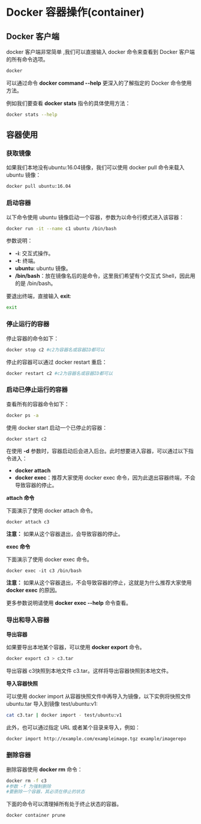 # Docker 容器操作(container)

## Docker 客户端

docker 客户端非常简单 ,我们可以直接输入 docker 命令来查看到 Docker 客户端的所有命令选项。

```bash
docker
```

可以通过命令 **docker command --help** 更深入的了解指定的 Docker 命令使用方法。

例如我们要查看 **docker stats** 指令的具体使用方法：

```bash
docker stats --help
```

## 容器使用

### 获取镜像

如果我们本地没有ubuntu:16.04镜像，我们可以使用 docker pull 命令来载入 ubuntu 镜像：

```bash
docker pull ubuntu:16.04
```

### 启动容器

以下命令使用 ubuntu 镜像启动一个容器，参数为以命令行模式进入该容器：

```bash
docker run -it --name c1 ubuntu /bin/bash
```

参数说明：

- **-i**: 交互式操作。
- **-t**: 终端。
- **ubuntu**: ubuntu 镜像。
- **/bin/bash**：放在镜像名后的是命令，这里我们希望有个交互式 Shell，因此用的是 /bin/bash。

要退出终端，直接输入 **exit**:

```bash
exit
```

### 停止运行的容器

停止容器的命令如下：

```bash
docker stop c2 #c2为容器名或容器ID都可以
```

停止的容器可以通过 docker restart 重启：

```bash
docker restart c2 #c2为容器名或容器ID都可以
```

### 启动已停止运行的容器

查看所有的容器命令如下：

```bash
docker ps -a
```

使用 docker start 启动一个已停止的容器：

```bash
docker start c2
```

在使用 **-d** 参数时，容器启动后会进入后台。此时想要进入容器，可以通过以下指令进入：

- **docker attach**
- **docker exec**：推荐大家使用 docker exec 命令，因为此退出容器终端，不会导致容器的停止。

**attach 命令**

下面演示了使用 docker attach 命令。

```
docker attach c3 
```

**注意：** 如果从这个容器退出，会导致容器的停止。

**exec 命令**

下面演示了使用 docker exec 命令。

```
docker exec -it c3 /bin/bash
```

**注意：** 如果从这个容器退出，不会导致容器的停止，这就是为什么推荐大家使用 **docker exec** 的原因。

更多参数说明请使用 **docker exec --help** 命令查看。

### 导出和导入容器

**导出容器**

如果要导出本地某个容器，可以使用 **docker export** 命令。

```bash
docker export c3 > c3.tar
```

导出容器 c3快照到本地文件 c3.tar。这样将导出容器快照到本地文件。

**导入容器快照**

可以使用 docker import 从容器快照文件中再导入为镜像，以下实例将快照文件 ubuntu.tar 导入到镜像 test/ubuntu:v1:

```bash
cat c3.tar | docker import - test/ubuntu:v1
```


此外，也可以通过指定 URL 或者某个目录来导入，例如：

```bash
docker import http://example.com/exampleimage.tgz example/imagerepo
```

### 删除容器

删除容器使用 **docker rm** 命令：

```bash
docker rm -f c3
#参数 -f 为强制删除
#要删除一个容器，其必须在停止的状态
```

下面的命令可以清理掉所有处于终止状态的容器。

```bash
docker container prune
```
